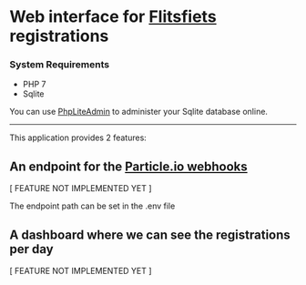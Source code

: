 # Web interface for [Flitsfiets](https://github.com/aliekens/flitsfiets) registrations

### System Requirements

- PHP 7
- Sqlite

You can use [PhpLiteAdmin](https://www.phpliteadmin.org/) to administer your Sqlite database online.

----


This application provides 2 features:

## An endpoint for the [Particle.io webhooks](https://docs.particle.io/tutorials/device-cloud/webhooks/)

[ FEATURE NOT IMPLEMENTED YET ]

The endpoint path can be set in the .env file

## A dashboard where we can see the registrations per day

[ FEATURE NOT IMPLEMENTED YET ]
